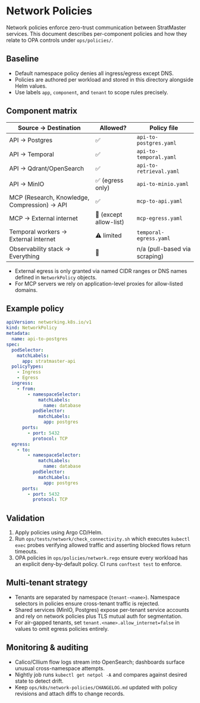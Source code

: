 # Network Policies

Network policies enforce zero-trust communication between StratMaster services.
This document describes per-component policies and how they relate to OPA
controls under `ops/policies/`.

## Baseline

- Default namespace policy denies all ingress/egress except DNS.
- Policies are authored per workload and stored in this directory alongside Helm
  values.
- Use labels `app`, `component`, and `tenant` to scope rules precisely.

## Component matrix

| Source → Destination                         | Allowed?               | Policy file                   |
| -------------------------------------------- | ---------------------- | ----------------------------- |
| API → Postgres                               | ✅                     | `api-to-postgres.yaml`        |
| API → Temporal                               | ✅                     | `api-to-temporal.yaml`        |
| API → Qdrant/OpenSearch                      | ✅                     | `api-to-retrieval.yaml`       |
| API → MinIO                                  | ✅ (egress only)       | `api-to-minio.yaml`           |
| MCP (Research, Knowledge, Compression) → API | ✅                     | `mcp-to-api.yaml`             |
| MCP → External internet                      | 🚫 (except allow-list) | `mcp-egress.yaml`             |
| Temporal workers → External internet         | ⚠️ limited             | `temporal-egress.yaml`        |
| Observability stack → Everything             | 🚫                     | n/a (pull-based via scraping) |

- External egress is only granted via named CIDR ranges or DNS names defined in
  `NetworkPolicy` objects.
- For MCP servers we rely on application-level proxies for allow-listed domains.

## Example policy

```yaml
apiVersion: networking.k8s.io/v1
kind: NetworkPolicy
metadata:
  name: api-to-postgres
spec:
  podSelector:
    matchLabels:
      app: stratmaster-api
  policyTypes:
    - Ingress
    - Egress
  ingress:
    - from:
        - namespaceSelector:
            matchLabels:
              name: database
          podSelector:
            matchLabels:
              app: postgres
      ports:
        - port: 5432
          protocol: TCP
  egress:
    - to:
        - namespaceSelector:
            matchLabels:
              name: database
          podSelector:
            matchLabels:
              app: postgres
      ports:
        - port: 5432
          protocol: TCP
```

## Validation

1. Apply policies using Argo CD/Helm.
2. Run `ops/tests/network/check_connectivity.sh` which executes `kubectl exec`
   probes verifying allowed traffic and asserting blocked flows return timeouts.
3. OPA policies in `ops/policies/network.rego` ensure every workload has an
   explicit deny-by-default policy. CI runs `conftest test` to enforce.

## Multi-tenant strategy

- Tenants are separated by namespace (`tenant-<name>`). Namespace selectors in
  policies ensure cross-tenant traffic is rejected.
- Shared services (MinIO, Postgres) expose per-tenant service accounts and rely
  on network policies plus TLS mutual auth for segmentation.
- For air-gapped tenants, set `tenant.<name>.allow_internet=false` in values to
  omit egress policies entirely.

## Monitoring & auditing

- Calico/CIlium flow logs stream into OpenSearch; dashboards surface unusual
  cross-namespace attempts.
- Nightly job runs `kubectl get netpol -A` and compares against desired state to
  detect drift.
- Keep `ops/k8s/network-policies/CHANGELOG.md` updated with policy revisions and
  attach diffs to change records.
